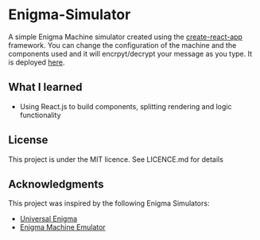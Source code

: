 # Enigma-Simulator
A simple Enigma Machine simulator created using the [create-react-app](https://create-react-app.dev/) framework. You can change the configuration of the machine and the components used and it will encrpyt/decrypt your message as you type. It is deployed [here](https://mbdur12.github.io/Enigma-Simulator/).
## What I learned
- Using React.js to build components, splitting rendering and logic functionality
## License
This project is under the MIT licence. See LICENCE.md for details


## Acknowledgments
This project was inspired by the following Enigma Simulators:
- [Universal Enigma](http://people.physik.hu-berlin.de/~palloks/js/enigma/enigma-u_v25_en.html)
- [Enigma Machine Emulator](https://www.101computing.net/enigma-machine-emulator/)
